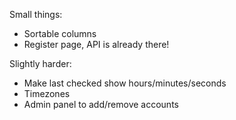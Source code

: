 Small things:
* Sortable columns
* Register page, API is already there!

Slightly harder:
* Make last checked show hours/minutes/seconds
* Timezones
* Admin panel to add/remove accounts